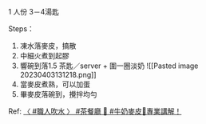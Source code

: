 1 人份 3－4湯匙

Steps：
1. 凍水落麥皮，搞散
2. 中細火煮到起膠
3. 響碗到落1.5 茶匙／server + 圍一圈淡奶
![[Pasted image 20230403131218.png]]
5. 當麥皮煮熟，可以加蛋
6. 畢麥皮落碗到，攪拌均勻

Ref: [〈 #職人吹水 〉 #茶餐廳 🐄 #牛奶麥皮🐄專業講解！](https://youtu.be/6609M1mdtW4)